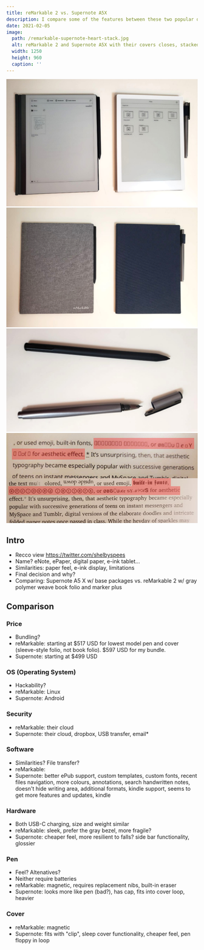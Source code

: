 ```yaml
---
title: reMarkable 2 vs. Supernote A5X
description: I compare some of the features between these two popular digital note devices.
date: 2021-02-05
image:
  path: /remarkable-supernote-heart-stack.jpg
  alt: reMarkable 2 and Supernote A5X with their covers closes, stacked and arranged into a heart shape.
  width: 1250
  height: 960
  caption: ''
---
```


<!--
  TODO: Update frontmatter
-->

![reMarkable 2 and Supernote A5X, with their covers closed.](./assets/remarkable-2-vs-supernote-a5x/open.jpg)
![reMarkable 2 and Supernote A5X, with their covers open and displaying their folder systems.](./assets/remarkable-2-vs-supernote-a5x/closed.jpg)
![reMarkable 2 Marker Plus and Supernote A5X Standard Pen with its cap off.](./assets/remarkable-2-vs-supernote-a5x/pens.jpg)
![The same block of text containing unusual glyphs displayed on a reMarkable 2 and Supernote A5X. The glyphs are highlighted in red and display properly on the A5X but not the RM2.](./assets/remarkable-2-vs-supernote-a5x/glyphs.jpg)


## Intro
- Recco view <https://twitter.com/shelbyspees>
- Name? eNote, ePaper, digital paper, e-ink tablet...
- Similarities: paper feel, e-ink display, limitations
- Final decision and why?
- Comparing: Supernote A5 X w/ base packages vs. reMarkable 2 w/ gray polymer weave book folio and marker plus

## Comparison

### Price
- Bundling?
- reMarkable: starting at $517 USD for lowest model pen and cover (sleeve-style folio, not book folio). $597 USD for my bundle.
- Supernote: starting at $499 USD

### OS (Operating System)
- Hackability?
- reMarkable: Linux
- Supernote: Android

### Security
- reMarkable: their cloud
- Supernote: their cloud, dropbox, USB transfer, email*

### Software
- Similarities? File transfer?
- reMarkable:
- Supernote: better ePub support, custom templates, custom fonts, recent files navigation, more colours, annotations, search handwritten notes, doesn't hide writing area, additional formats, kindle support, seems to get more features and updates, kindle

### Hardware
- Both USB-C charging, size and weight similar
- reMarkable: sleek, prefer the gray bezel, more fragile?
- Supernote: cheaper feel, more resilient to falls? side bar functionality, glossier

### Pen
- Feel? Altenatives?
- Neither require batteries
- reMarkable: magnetic, requires replacement nibs, built-in eraser
- Supernote: looks more like pen (bad?), has cap, fits into cover loop, heavier

### Cover
- reMarkable: magnetic
- Supernote: fits with "clip", sleep cover functionality, cheaper feel, pen floppy in loop


